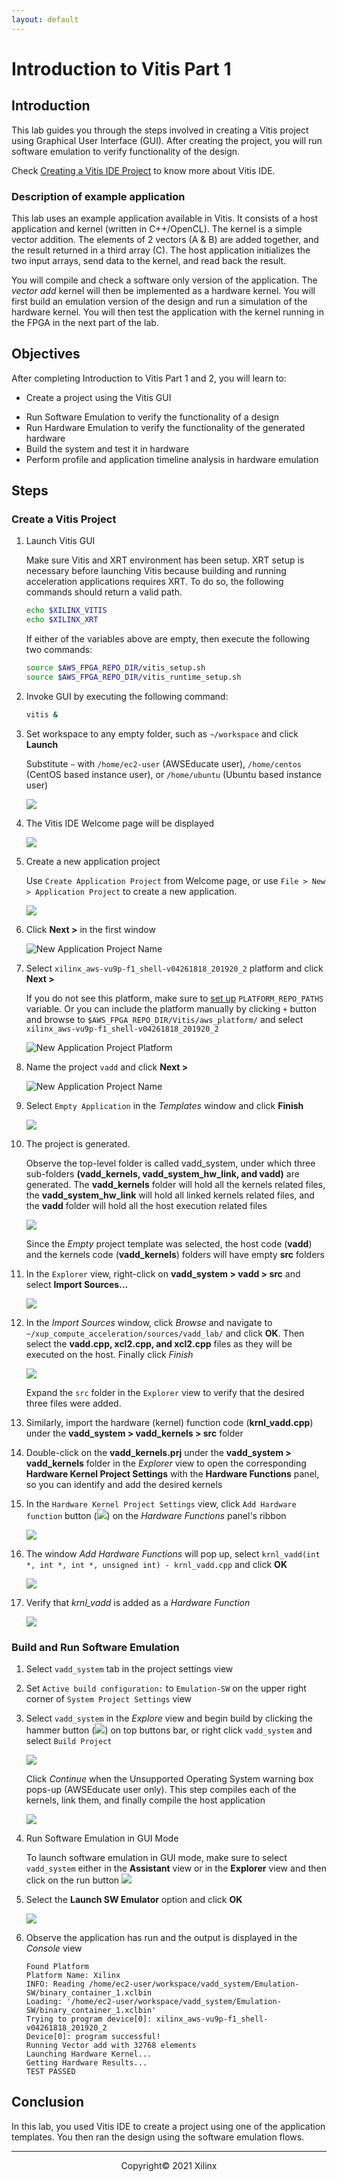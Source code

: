 ```yaml
---
layout: default
---
```


# Introduction to Vitis Part 1

## Introduction

This lab guides you through the steps involved in creating a Vitis project using Graphical User Interface (GUI). After creating the project, you will run software emulation to verify functionality of the design.

Check [Creating a Vitis IDE Project](https://www.xilinx.com/html_docs/xilinx2021_1/vitis_doc/creatingvitisideproject.html#cpe1508968036414) to know more about Vitis IDE.


### Description of example application

This lab uses an example application available in Vitis. It consists of a host application and kernel (written in C++/OpenCL). The kernel is a simple vector addition. The elements of 2 vectors (A & B) are added together, and the result returned in a third array (C). The host application initializes the two input arrays, send data to the kernel, and read back the result.

You will compile and check a software only version of the application. The *vector add* kernel will then be implemented as a hardware kernel. You will first build an emulation version of the design and run a simulation of the hardware kernel. You will then test the application with the kernel running in the FPGA in the next part of the lab.

## Objectives

After completing Introduction to Vitis Part 1 and 2, you will learn to:

* Create a project using the Vitis GUI
- Run Software Emulation to verify the functionality of a design
- Run Hardware Emulation to verify the functionality of the generated hardware
- Build the system and test it in hardware
- Perform profile and application timeline analysis in hardware emulation

## Steps

### Create a Vitis Project

1. Launch Vitis GUI

    Make sure Vitis and XRT environment has been setup. XRT setup is necessary before launching Vitis because building and running acceleration applications requires XRT. To do so, the following commands should return a valid path.

    ```sh
    echo $XILINX_VITIS
    echo $XILINX_XRT
    ```

    If either of the variables above are empty, then execute the following two commands:

    ```sh
    source $AWS_FPGA_REPO_DIR/vitis_setup.sh
    source $AWS_FPGA_REPO_DIR/vitis_runtime_setup.sh
    ```

1. Invoke GUI by executing the following command:

    ```sh
    vitis &
    ```
1. Set workspace to any empty folder, such as `~/workspace` and click **Launch**  
   
    Substitute `~` with `/home/ec2-user` (AWSEducate user), `/home/centos` (CentOS based instance user), or `/home/ubuntu` (Ubuntu based instance user)

	![](./images/Vitis_intro/workspace.png)

1. The Vitis IDE Welcome page will be displayed

	![](./images/Vitis_IDE.png)

1. Create a new application project

    Use `Create Application Project` from Welcome page, or use `File > New > Application Project` to create a new application.

    ![](./images/Vitis_intro/new_application.png)

1. Click **Next >** in the first window

    ![New Application Project Name](./images/Vitis_intro/project_wizard.png)

1. Select `xilinx_aws-vu9p-f1_shell-v04261818_201920_2` platform and click **Next >**

    If you do not see this platform, make sure to [set up](setup_xup_aws_workshop.md#lab-setup) `PLATFORM_REPO_PATHS` variable. Or you can include the platform manually by clicking `+` button and browse to `$AWS_FPGA_REPO_DIR/Vitis/aws_platform/` and select `xilinx_aws-vu9p-f1_shell-v04261818_201920_2`

    ![New Application Project Platform](./images/Vitis_intro/select_platform.png)


1. Name the project `vadd` and click **Next >**

    ![New Application Project Name](./images/Vitis_intro/project_name.png)

1. Select `Empty Application` in the *Templates* window and click **Finish**

    ![](./images/Vitis_intro/template.png)

1. The project is generated.

    Observe the top-level folder is called vadd\_system, under which three sub-folders **(vadd\_kernels, vadd\_system\_hw\_link, and vadd)** are generated. The **vadd\_kernels** folder will hold all the kernels related files, the **vadd\_system\_hw\_link** will hold all linked kernels related files, and the **vadd** folder will hold all the host execution related files


    ![](./images/Vitis_intro/initial_project.png) 

    Since the _Empty_ project template was selected, the host code (**vadd**) and the kernels code (**vadd_kernels**) folders will have empty **src** folders

1. In the `Explorer` view, right-click on **vadd\_system > vadd > src** and select **Import Sources...**

    ![](./images/Vitis_intro/add_host_sources.png)

1. In the *Import Sources* window, click *Browse* and navigate to `~/xup_compute_acceleration/sources/vadd_lab/` and click **OK**. Then select the **vadd.cpp, xcl2.cpp, and xcl2.cpp** files as they will be executed on the host. Finally click *Finish*

    ![](./images/Vitis_intro/import_sources.png)

    Expand the `src` folder in the `Explorer` view to verify that the desired three files were added.

1. Similarly, import the hardware (kernel) function code (**krnl\_vadd.cpp**) under the **vadd\_system > vadd\_kernels > src** folder

1. Double-click on the **vadd\_kernels.prj** under the **vadd\_system > vadd\_kernels** folder in the *Explorer* view to open the corresponding **Hardware Kernel Project Settings** with the **Hardware Functions** panel, so you can identify and add the desired kernels

1. In the `Hardware Kernel Project Settings` view, click `Add Hardware function` button (![](./images/Fig-hw_button.png)) on the *Hardware Functions* panel's ribbon

    ![](./images/Vitis_intro/add_hw_function.png)

1. The window *Add Hardware Functions* will pop up, select `krnl_vadd(int *, int *, int *, unsigned int) - krnl_vadd.cpp` and click **OK**

    ![](./images/Vitis_intro/select_hw_function.png)

1. Verify that *krnl_vadd* is added as a *Hardware Function*

    ![](./images/Vitis_intro/project_dashboard.png)

### Build and Run Software Emulation

1. Select `vadd_system` tab in the project settings view

1. Set `Active build configuration:` to `Emulation-SW` on the upper right corner of `System Project Settings` view

1. Select `vadd_system` in the *Explore* view and begin build by clicking the hammer button (![](./images/Fig-build.png)) on top buttons bar, or right click `vadd_system` and select `Build Project`

    ![](./images/Vitis_intro/sw_emu_build.png)

    Click *Continue* when the Unsupported Operating System warning box pops-up (AWSEducate user only). This step compiles each of the kernels, link them, and finally compile the host application

    ![](./images/unsupported_OS.png)

1. Run Software Emulation in GUI Mode

    To launch software emulation in GUI mode, make sure to select `vadd_system` either in the **Assistant** view or in the **Explorer** view and then click on the run button ![](./images/Fig-run.png)

1. Select the **Launch SW Emulator** option and click **OK**

    ![](./images/vitis_intro/run_as.png)

1. Observe the application has run and the output is displayed in the *Console* view

    ```
    Found Platform
    Platform Name: Xilinx
    INFO: Reading /home/ec2-user/workspace/vadd_system/Emulation-SW/binary_container_1.xclbin
    Loading: '/home/ec2-user/workspace/vadd_system/Emulation-SW/binary_container_1.xclbin'
    Trying to program device[0]: xilinx_aws-vu9p-f1_shell-v04261818_201920_2
    Device[0]: program successful!
    Running Vector add with 32768 elements
    Launching Hardware Kernel...
    Getting Hardware Results...
    TEST PASSED
    ```

## Conclusion

In this lab, you used Vitis IDE to create a project using one of the application templates. You then ran the design using the software emulation flows.

---------------------------------------
<p align="center">Copyright&copy; 2021 Xilinx</p>
